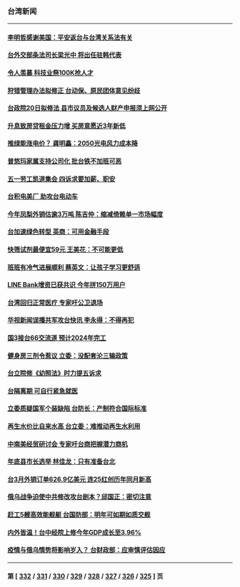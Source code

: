 ### 台湾新闻
---
#### [李明哲感谢美国：平安返台与台湾关系法有关](../../pages/ncid1349361/n13716190.md) 
#### [台外交部条法司长梁光中 将出任驻韩代表](../../pages/ncid1349361/n13716066.md) 
#### [令人羡慕 科技业祭100K抢人才](../../pages/ncid1349361/n13716185.md) 
#### [狩猎管理办法拟修正 台动保、原民团体意见纷歧](../../pages/ncid1349361/n13716188.md) 
#### [台政院20日拟修法 县市议员及候选人财产申报须上网公开](../../pages/ncid1349361/n13716116.md) 
#### [升息致房贷租金压力增 买房意愿近3年新低](../../pages/ncid1349361/n13716172.md) 
#### [推绿能涨电价？ 龚明鑫：2050光电风力成本降](../../pages/ncid1349361/n13716170.md) 
#### [普悠玛家属支持公司化 批台铁不加班可恶](../../pages/ncid1349361/n13716175.md) 
#### [五一劳工凯道集会 四诉求要加薪、职安](../../pages/ncid1349361/n13716173.md) 
#### [台积电美厂 助攻台电动车](../../pages/ncid1349361/n13716053.md) 
#### [今年凤梨外销估逾3万吨  陈吉仲：缩减倚赖单一市场幅度](../../pages/ncid1349361/n13716108.md) 
#### [台加速绿色转型 英商：可用金融手段](../../pages/ncid1349361/n13716049.md) 
#### [快筛试剂最便宜59元 王美花：不可能更低](../../pages/ncid1349361/n13716115.md) 
#### [班班有冷气进展顺利 蔡英文：让孩子学习更舒适](../../pages/ncid1349361/n13716117.md) 
#### [LINE Bank增资已获共识 今年拼150万用户](../../pages/ncid1349361/n13716120.md) 
#### [台湾回归正常医疗 专家吁公卫退场](../../pages/ncid1349361/n13716105.md) 
#### [华视新闻误播共军攻台快讯 李永得：不得再犯](../../pages/ncid1349361/n13716122.md) 
#### [国3接台66交流道 预计2024年完工](../../pages/ncid1349361/n13716125.md) 
#### [健身房三剂令惹议 立委：没配套沦三输政策](../../pages/ncid1349361/n13716103.md) 
#### [台立院修《幼照法》时力提五诉求](../../pages/ncid1349361/n13716107.md) 
#### [台隔离期 可自行紧急就医](../../pages/ncid1349361/n13716104.md) 
#### [立委质疑国军个装缺陷 台防长：产制符合国际标准](../../pages/ncid1349361/n13716056.md) 
#### [再生水价比自来水高 台立委：难推动再生水利用](../../pages/ncid1349361/n13716074.md) 
#### [中南美经贸研讨会 专家吁台商把握潜力商机](../../pages/ncid1349361/n13716055.md) 
#### [年底县市长选举 林佳龙：只有准备台北](../../pages/ncid1349361/n13716051.md) 
#### [台3月外销订单626.9亿美元 连25红创历年同月新高](../../pages/ncid1349361/n13716047.md) 
#### [俄乌战争迫使中共修改攻台剧本？邱国正：密切注意](../../pages/ncid1349361/n13716060.md) 
#### [赶工5艘高效能舰艇 台国防部：明年可如期如质交舰](../../pages/ncid1349361/n13716057.md) 
#### [内外皆温！台中经院上修今年GDP成长至3.96%](../../pages/ncid1349361/n13716067.md) 
#### [疫情与俄乌情势将影响岁入？ 台财政部：应审慎评估因应](../../pages/ncid1349361/n13716034.md) 

---
#### 第 [ [332](./332.md) / [331](./331.md) / [330](./330.md) / [329](./329.md) / [328](./328.md) / [327](./327.md) / [326](./326.md) / [325](./325.md) ] 页
